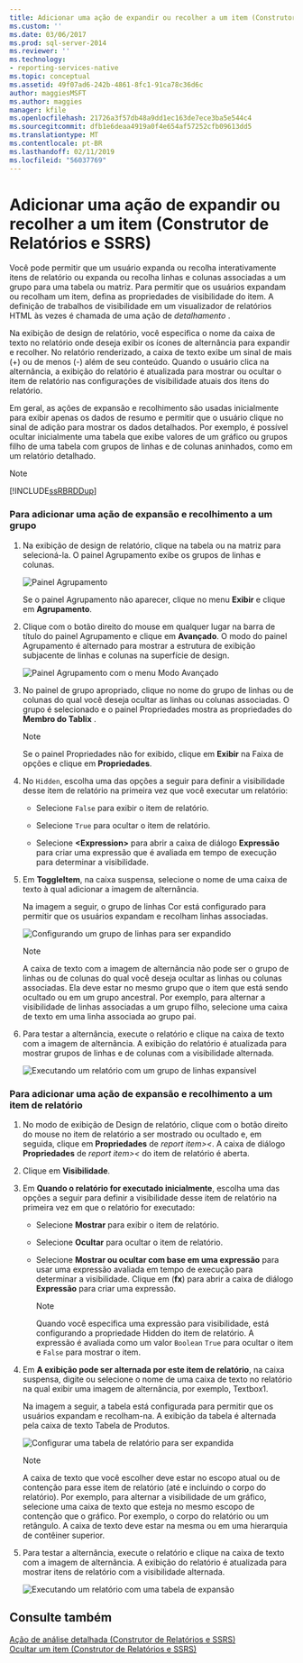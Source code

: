 ```yaml
---
title: Adicionar uma ação de expandir ou recolher a um item (Construtor de Relatórios e SSRS) | Microsoft Docs
ms.custom: ''
ms.date: 03/06/2017
ms.prod: sql-server-2014
ms.reviewer: ''
ms.technology:
- reporting-services-native
ms.topic: conceptual
ms.assetid: 49f07ad6-242b-4861-8fc1-91ca78c36d6c
author: maggiesMSFT
ms.author: maggies
manager: kfile
ms.openlocfilehash: 21726a3f57db48a9dd1ec163de7ece3ba5e544c4
ms.sourcegitcommit: dfb1e6deaa4919a0f4e654af57252cfb09613dd5
ms.translationtype: MT
ms.contentlocale: pt-BR
ms.lasthandoff: 02/11/2019
ms.locfileid: "56037769"
---
```

# <a name="add-an-expand-or-collapse-action-to-an-item-report-builder-and-ssrs"></a>Adicionar uma ação de expandir ou recolher a um item (Construtor de Relatórios e SSRS)
  Você pode permitir que um usuário expanda ou recolha interativamente itens de relatório ou expanda ou recolha linhas e colunas associadas a um grupo para uma tabela ou matriz. Para permitir que os usuários expandam ou recolham um item, defina as propriedades de visibilidade do item. A definição de trabalhos de visibilidade em um visualizador de relatórios HTML às vezes é chamada de uma ação de *detalhamento* .  
  
 Na exibição de design de relatório, você especifica o nome da caixa de texto no relatório onde deseja exibir os ícones de alternância para expandir e recolher. No relatório renderizado, a caixa de texto exibe um sinal de mais (+) ou de menos (-) além de seu conteúdo. Quando o usuário clica na alternância, a exibição do relatório é atualizada para mostrar ou ocultar o item de relatório nas configurações de visibilidade atuais dos itens do relatório.  
  
 Em geral, as ações de expansão e recolhimento são usadas inicialmente para exibir apenas os dados de resumo e permitir que o usuário clique no sinal de adição para mostrar os dados detalhados. Por exemplo, é possível ocultar inicialmente uma tabela que exibe valores de um gráfico ou grupos filho de uma tabela com grupos de linhas e de colunas aninhados, como em um relatório detalhado.  
  
> [!NOTE]  
>  [!INCLUDE[ssRBRDDup](../../includes/ssrbrddup-md.md)]  
  
### <a name="to-add-expand-and-collapse-action-to-a-group"></a>Para adicionar uma ação de expansão e recolhimento a um grupo  
  
1.  Na exibição de design de relatório, clique na tabela ou na matriz para selecioná-la. O painel Agrupamento exibe os grupos de linhas e colunas.  
  
     ![Painel Agrupamento](../media/groupingpane.png "Painel Agrupamento")  
  
     Se o painel Agrupamento não aparecer, clique no menu **Exibir** e clique em **Agrupamento**.  
  
2.  Clique com o botão direito do mouse em qualquer lugar na barra de título do painel Agrupamento e clique em **Avançado**. O modo do painel Agrupamento é alternado para mostrar a estrutura de exibição subjacente de linhas e colunas na superfície de design.  
  
     ![Painel Agrupamento com o menu Modo Avançado](../media/groupingpane-advancedmode.png "Painel Agrupamento com o menu Modo Avançado")  
  
3.  No painel de grupo apropriado, clique no nome do grupo de linhas ou de colunas do qual você deseja ocultar as linhas ou colunas associadas. O grupo é selecionado e o painel Propriedades mostra as propriedades do **Membro do Tablix** .  
  
    > [!NOTE]  
    >  Se o painel Propriedades não for exibido, clique em **Exibir** na Faixa de opções e clique em **Propriedades**.  
  
4.  No `Hidden`, escolha uma das opções a seguir para definir a visibilidade desse item de relatório na primeira vez que você executar um relatório:  
  
    -   Selecione `False` para exibir o item de relatório.  
  
    -   Selecione `True` para ocultar o item de relatório.  
  
    -   Selecione **\<Expression>** para abrir a caixa de diálogo **Expressão** para criar uma expressão que é avaliada em tempo de execução para determinar a visibilidade.  
  
5.  Em **ToggleItem**, na caixa suspensa, selecione o nome de uma caixa de texto à qual adicionar a imagem de alternância.  
  
     Na imagem a seguir, o grupo de linhas Cor está configurado para permitir que os usuários expandam e recolham linhas associadas.  
  
     ![Configurando um grupo de linhas para ser expandido](../media/expandcollapse-confighiddentoggleitemwithnumbers.png "Configurando um grupo de linhas para ser expandido")  
  
    > [!NOTE]  
    >  A caixa de texto com a imagem de alternância não pode ser o grupo de linhas ou de colunas do qual você deseja ocultar as linhas ou colunas associadas. Ela deve estar no mesmo grupo que o item que está sendo ocultado ou em um grupo ancestral. Por exemplo, para alternar a visibilidade de linhas associadas a um grupo filho, selecione uma caixa de texto em uma linha associada ao grupo pai.  
  
6.  Para testar a alternância, execute o relatório e clique na caixa de texto com a imagem de alternância. A exibição do relatório é atualizada para mostrar grupos de linhas e de colunas com a visibilidade alternada.  
  
     ![Executando um relatório com um grupo de linhas expansível](../media/expandcollapse-runreport-rowgroup.png "Executando um relatório com um grupo de linhas expansível")  
  
### <a name="to-add-expand-and-collapse-action-to-a-report-item"></a>Para adicionar uma ação de expansão e recolhimento a um item de relatório  
  
1.  No modo de exibição de Design de relatório, clique com o botão direito do mouse no item de relatório a ser mostrado ou ocultado e, em seguida, clique em **Propriedades** de *report item>\<*. A caixa de diálogo **Propriedades** de *report item>\<* do item de relatório é aberta.  
  
2.  Clique em **Visibilidade**.  
  
3.  Em **Quando o relatório for executado inicialmente**, escolha uma das opções a seguir para definir a visibilidade desse item de relatório na primeira vez em que o relatório for executado:  
  
    -   Selecione **Mostrar** para exibir o item de relatório.  
  
    -   Selecione **Ocultar** para ocultar o item de relatório.  
  
    -   Selecione **Mostrar ou ocultar com base em uma expressão** para usar uma expressão avaliada em tempo de execução para determinar a visibilidade. Clique em (**fx**) para abrir a caixa de diálogo **Expressão** para criar uma expressão.  
  
        > [!NOTE]  
        >  Quando você especifica uma expressão para visibilidade, está configurando a propriedade Hidden do item de relatório. A expressão é avaliada como um valor `Boolean` `True` para ocultar o item e `False` para mostrar o item.  
  
4.  Em **A exibição pode ser alternada por este item de relatório**, na caixa suspensa, digite ou selecione o nome de uma caixa de texto no relatório na qual exibir uma imagem de alternância, por exemplo, Textbox1.  
  
     Na imagem a seguir, a tabela está configurada para permitir que os usuários expandam e recolham-na. A exibição da tabela é alternada pela caixa de texto Tabela de Produtos.  
  
     ![Configurar uma tabela de relatório para ser expandida](../media/expandcollapse-reporttable.png "Configurar uma tabela de relatório para ser expandida")  
  
    > [!NOTE]  
    >  A caixa de texto que você escolher deve estar no escopo atual ou de contenção para esse item de relatório (até e incluindo o corpo do relatório). Por exemplo, para alternar a visibilidade de um gráfico, selecione uma caixa de texto que esteja no mesmo escopo de contenção que o gráfico. Por exemplo, o corpo do relatório ou um retângulo. A caixa de texto deve estar na mesma ou em uma hierarquia de contêiner superior.  
  
5.  Para testar a alternância, execute o relatório e clique na caixa de texto com a imagem de alternância. A exibição do relatório é atualizada para mostrar itens de relatório com a visibilidade alternada.  
  
     ![Executando um relatório com uma tabela de expansão](../media/expandcollapse-runreport-reporttable.png "Executando um relatório com uma tabela de expansão")  
  
## <a name="see-also"></a>Consulte também  
 [Ação de análise detalhada &#40;Construtor de Relatórios e SSRS&#41;](drilldown-action-report-builder-and-ssrs.md)   
 [Ocultar um item &#40;Construtor de Relatórios e SSRS&#41;](../report-builder/hide-an-item-report-builder-and-ssrs.md)  
  
  
